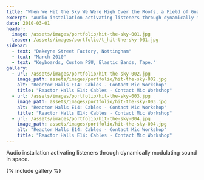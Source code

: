 ```yaml
---
title: "When We Hit the Sky We Were High Over the Roofs, a Field of Gnarled Antennae"
excerpt: "Audio installation activating listeners through dynamically modulating sound in space."
date: 2010-03-01
header:
  image: /assets/images/portfolio/hit-the-sky-001.jpg
  teaser: /assets/images/portfolio/t_hit-the-sky-001.jpg
sidebar:
  - text: "Dakeyne Street Factory, Nottingham"
  - text: "March 2010"
  - text: "Keyboards, Custom PSU, Elastic Bands, Tape."
gallery:
  - url: /assets/images/portfolio/hit-the-sky-002.jpg
    image_path: assets/images/portfolio/hit-the-sky-002.jpg
    alt: "Reactor Halls E14: Cables - Contact Mic Workshop"
    title: "Reactor Halls E14: Cables - Contact Mic Workshop"
  - url: /assets/images/portfolio/hit-the-sky-003.jpg
    image_path: assets/images/portfolio/hit-the-sky-003.jpg
    alt: "Reactor Halls E14: Cables - Contact Mic Workshop"
    title: "Reactor Halls E14: Cables - Contact Mic Workshop"
  - url: /assets/images/portfolio/hit-the-sky-004.jpg
    image_path: assets/images/portfolio/hit-the-sky-004.jpg
    alt: "Reactor Halls E14: Cables - Contact Mic Workshop"
    title: "Reactor Halls E14: Cables - Contact Mic Workshop"
---
```

Audio installation activating listeners through dynamically modulating sound in space.

{% include gallery %}
